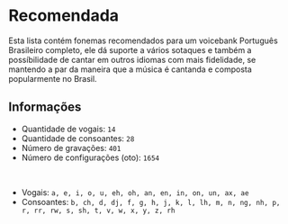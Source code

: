 # Recomendada
Esta lista contém fonemas recomendados para um voicebank Português Brasileiro completo, ele dá suporte a vários sotaques e também a possíbilidade de cantar em outros idiomas com mais fidelidade, se mantendo a par da maneira que a música é cantanda e composta popularmente no Brasil.<br/>

## Informações
- Quantidade de vogais: `14`
- Quantidade de consoantes: `28`
- Número de gravações: `401`
- Número de configurações (oto): `1654`
<br/>

- Vogais: `a, e, i, o, u, eh, oh, an, en, in, on, un, ax, ae`
- Consoantes: `b, ch, d, dj, f, g, h, j, k, l, lh, m, n, ng, nh, p, r, rr, rw, s, sh, t, v, w, x, y, z, rh`
